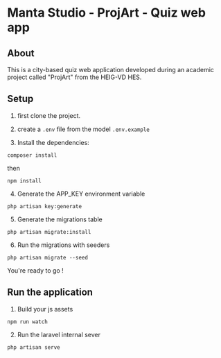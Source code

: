 # Manta Studio - ProjArt - Quiz web app

## About
This is a city-based quiz web application developed during an academic project called "ProjArt" from the HEIG-VD HES.

## Setup
1. first clone the project.

2. create a `.env` file from the model `.env.example`

3. Install the dependencies:

  ```
  composer install
  ```

  then

  ```
  npm install
  ```

4. Generate the APP_KEY environment variable

  ```
  php artisan key:generate
  ```

5. Generate the migrations table

  ```
  php artisan migrate:install
  ```

6. Run the migrations with seeders

  ```
  php artisan migrate --seed
  ```

You're ready to go !

## Run the application
1. Build your js assets

  ```
  npm run watch
  ```

2. Run the laravel internal sever

  ```
  php artisan serve
  ```

   


